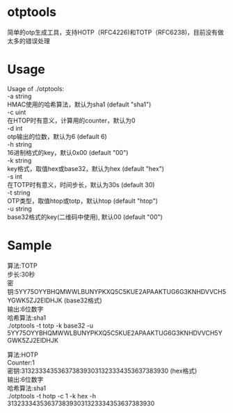 # otptools
简单的otp生成工具，支持HOTP（RFC4226)和TOTP（RFC6238)，目前没有做太多的错误处理
# Usage
Usage of ./otptools:  
  -a string  
        HMAC使用的哈希算法，默认为sha1 (default "sha1")  
  -c uint  
        在HTOP时有意义，计算用的counter，默认为0  
  -d int  
        otp输出的位数，默认为6 (default 6)  
  -h string  
        16进制格式的key，默认0x00 (default "00")  
  -k string  
        key格式，取值hex或base32，默认为hex (default "hex")  
  -s int  
        在TOTP时有意义，时间步长，默认为30s (default 30)  
  -t string  
        OTP类型，取值htop或totp，默认htop (default "htop")  
  -u string  
        base32格式的key(二维码中使用), 默认00 (default "00")  
# Sample
算法:TOTP  
步长:30秒  
密钥:5YY75OYYBHQMWWLBUNYPKXQ5C5KUE2APAAKTUG6G3KNHDVVCH5YGWK5ZJ2EIDHJK   (base32格式)  
输出:6位数字  
哈希算法:sha1  
./otptools -t totp -k base32 -u 5YY75OYYBHQMWWLBUNYPKXQ5C5KUE2APAAKTUG6G3KNHDVVCH5YGWK5ZJ2EIDHJK


算法:HOTP  
Counter:1  
密钥:3132333435363738393031323334353637383930    (hex格式)  
输出:6位数字  
哈希算法:sha1  
./otptools -t hotp -c 1 -k hex -h 3132333435363738393031323334353637383930
